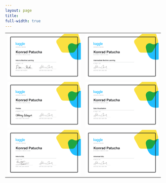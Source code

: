 ```yaml
---
layout: page
title:
full-width: true
---
```

<table class="center">
  <tr>
      <td><img src="/certificates/Konrad Patucha - Intro to Machine Learning.png" width = 600px ></td>
      <td><img src="/certificates/Konrad Patucha - Intermediate Machine Learning.png" width = 600px></td>
  </tr>
  </tr> 
   <tr>
      <td><img src="/certificates/Konrad Patucha - Pandas.png" width = 600px ></td>
      <td><img src="/certificates/Konrad Patucha - Data Visualization.png" width = 600px></td>
  </tr>
  <tr>
    <td><img src="/certificates/Konrad Patucha - Intro to SQL.png"  width = 600px></td>
    <td><img src="/certificates/Konrad Patucha - Advanced SQL.png" width = 600px ></td>
</table>

